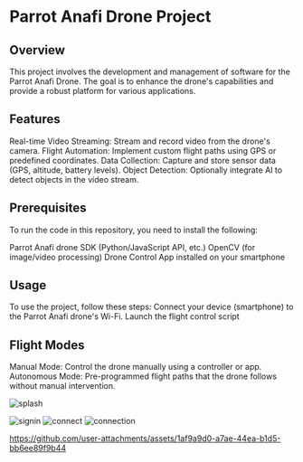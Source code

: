 # Parrot Anafi Drone Project

## Overview
This project involves the development and management of software for the Parrot Anafi Drone. The goal is to enhance the drone's capabilities and provide a robust platform for various applications.

## Features
  Real-time Video Streaming: Stream and record video from the drone's camera.
  Flight Automation: Implement custom flight paths using GPS or predefined coordinates.
  Data Collection: Capture and store sensor data (GPS, altitude, battery levels).
  Object Detection: Optionally integrate AI to detect objects in the video stream.

## Prerequisites
To run the code in this repository, you need to install the following:

Parrot Anafi drone SDK (Python/JavaScript API, etc.)
OpenCV (for image/video processing)
Drone Control App installed on your smartphone 

## Usage
To use the project, follow these steps:
Connect your device (smartphone) to the Parrot Anafi drone's Wi-Fi.
Launch the flight control script

## Flight Modes
Manual Mode: Control the drone manually using a controller or app.
Autonomous Mode: Pre-programmed flight paths that the drone follows without manual intervention.

![splash](https://github.com/user-attachments/assets/2d28fe92-9905-49d1-8718-ddc382fa72bd)

![signin](https://github.com/user-attachments/assets/687d451b-5610-4e95-ae3b-bb33432e994a)
![connect](https://github.com/user-attachments/assets/c2dc8775-cdf8-4231-89a7-67c6a749a747)
![connection](https://github.com/user-attachments/assets/a893aba8-124c-49f5-9cb3-b86a5ad79a1b)

https://github.com/user-attachments/assets/1af9a9d0-a7ae-44ea-b1d5-bb6ee89f9b44




